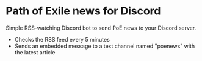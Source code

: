 # Path of Exile news for Discord

Simple RSS-watching Discord bot to send PoE news to your Discord server.

- Checks the RSS feed every 5 minutes
- Sends an embedded message to a text channel named "poenews" with the latest article